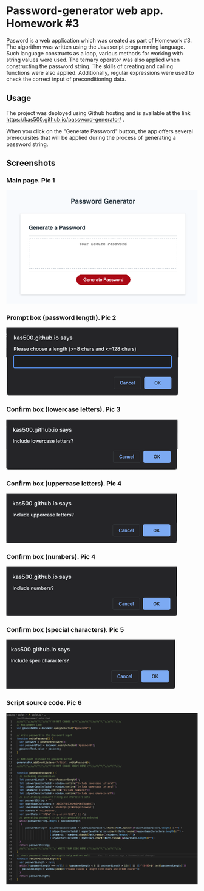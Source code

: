 # Password-generator web app. Homework #3

Pasword is a web application which was created as part of Homework #3. The algorithm was written using the Javascript programming language.  Such language constructs as a loop, various methods for working with string values ​​were used.  The ternary operator was also applied when constructing the password string.  The skills of creating and calling functions were also applied. Additionally, regular expressions were used to check the correct input of preconditioning data.

## Usage

The project was deployed using Github hosting and is available at the link https://kas500.github.io/password-generator/ .

When you click on the "Generate Password" button, the app offers several prerequisites that will be applied during the process of generating a password string.

## Screenshots

### Main page. Pic 1

![main page](./assets/images/main.png)

### Prompt box (password length). Pic 2

![password length prompt](./assets/images/prompt_1.png)

### Confirm box (lowercase letters). Pic 3

![lower case confirmation](./assets/images/confirm_2.png)

### Confirm box (uppercase letters). Pic 4

![upper case confirmation](./assets/images/confirm_3.png)

### Confirm box (numbers). Pic 4

![numbers confirmation](./assets/images/confirm_4.png)

### Confirm box (special characters). Pic 5

![special characters confirmation](./assets/images/confirm_5.png)

### Script source code. Pic 6

![special characters confirmation](./assets/images/source_code.png)
